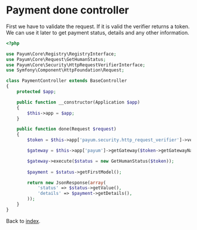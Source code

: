 # Payment done controller

First we have to validate the request. 
If it is valid the verifier returns a token. 
We can use it later to get payment status, details and any other information. 

```php
<?php

use Payum\Core\Registry\RegistryInterface;
use Payum\Core\Request\GetHumanStatus;
use Payum\Core\Security\HttpRequestVerifierInterface;
use Symfony\Component\HttpFoundation\Request;

class PaymentController extends BaseController
{
    protected $app;

    public function __constructor(Application $app)
    {
        $this->app = $app;
    }

    public function done(Request $request)
    {
        $token = $this->app['payum.security.http_request_verifier']->verify($request);

        $gateway = $this->app['payum']->getGateway($token->getGatewayName());

        $gateway->execute($status = new GetHumanStatus($token));
        
        $payment = $status->getFirstModel();

        return new JsonResponse(array(
            'status' => $status->getValue(),
            'details' => $payment->getDetails(), 
        ));
    }
}
```

Back to [index](index.md).